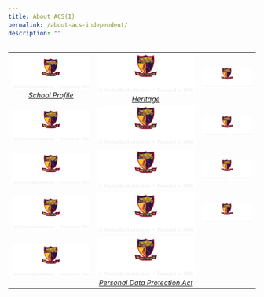 ```yaml
---
title: About ACS(I)
permalink: /about-acs-independent/
description: ""
---
```

|   |   |   |
|:---:|:---:|:---:|
| <a href="/about-acs-independent/school-profile/" target = "_blank"> <img src="/images/logo-high-res-colour-01-copy-e1424065325994.png" style="width:100%"> <i>School Profile</i></a>  |  <a href="/about-acs-independent/heritage/origins/"> <img src="/images/logo-high-res-colour-01-copy-e1424065325994.png" style="width:100%"> <i>Heritage</i></a> | <a href="" target = "_blank"> <img src="/images/logo-high-res-colour-01-copy-e1424065325994.png" style="width:100%"> <i></i></a>  |
|  <a href="" target = "_blank"> <img src="/images/logo-high-res-colour-01-copy-e1424065325994.png" style="width:100%"> <i></i></a> |  <a href="" target = "_blank"> <img src="/images/logo-high-res-colour-01-copy-e1424065325994.png" style="width:100%"> <i></i></a> | <a href="" target = "_blank"> <img src="/images/logo-high-res-colour-01-copy-e1424065325994.png" style="width:100%"> <i></i></a>  |
|  <a href="" target = "_blank"> <img src="/images/logo-high-res-colour-01-copy-e1424065325994.png" style="width:100%"> <i></i></a> |  <a href="" target = "_blank"> <img src="/images/logo-high-res-colour-01-copy-e1424065325994.png" style="width:100%"> <i></i></a> | <a href="" target = "_blank"> <img src="/images/logo-high-res-colour-01-copy-e1424065325994.png" style="width:100%"> <i></i></a>  |
|  <a href="" target = "_blank"> <img src="/images/logo-high-res-colour-01-copy-e1424065325994.png" style="width:100%"> <i></i></a> |  <a href="" target = "_blank"> <img src="/images/logo-high-res-colour-01-copy-e1424065325994.png" style="width:100%"> <i></i></a> | <a href="" target = "_blank"> <img src="/images/logo-high-res-colour-01-copy-e1424065325994.png" style="width:100%"> <i></i></a>  |
|  <a href="" target = "_blank"> <img src="/images/logo-high-res-colour-01-copy-e1424065325994.png" style="width:100%"> <i></i></a> |  <a href="/files/About%20ACS(I)/pdpa.pdf" target = "_blank"> <img src="/images/logo-high-res-colour-01-copy-e1424065325994.png" style="width:100%"> <i>Personal Data Protection Act</i></a> |      |